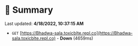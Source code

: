 # 📖 Summary
Last updated: **4/18/2022, 10:37:15 AM**

- `GET` [https://Bhadwa-sala.toxicblte.repl.co](https://Bhadwa-sala.toxicblte.repl.co) - **Down** (4659ms)
